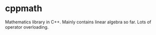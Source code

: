 # cppmath

Mathematics library in C++. Mainly contains linear algebra so far. Lots of operator overloading.
